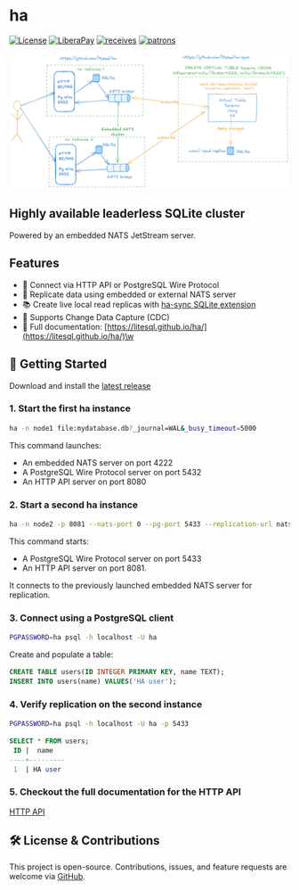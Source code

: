 # ha

[![License](https://img.shields.io/badge/License-Apache_2.0-blue.svg)](https://opensource.org/licenses/Apache-2.0)
[![LiberaPay](https://liberapay.com/assets/widgets/donate.svg)](https://liberapay.com/walterwanderley/donate)
[![receives](https://img.shields.io/liberapay/receives/walterwanderley.svg?logo=liberapay)](https://liberapay.com/walterwanderley/donate)
[![patrons](https://img.shields.io/liberapay/patrons/walterwanderley.svg?logo=liberapay)](https://liberapay.com/walterwanderley/donate)

![](ha.png)


## Highly available leaderless SQLite cluster 

Powered by an embedded NATS JetStream server.

## Features

- 🔌 Connect via HTTP API or PostgreSQL Wire Protocol  
- 🔁 Replicate data using embedded or external NATS server  
- 📚 Create live local read replicas with [ha-sync SQLite extension](https://github.com/litesql/ha-sync)  
- 🔄 Supports Change Data Capture (CDC)  
- 📖 Full documentation: [https://litesql.github.io/ha/](https://litesql.github.io/ha/)\w

## 🚀 Getting Started

Download and install the [latest release](https://github.com/litesql/ha/releases/latest)

### 1. Start the first **ha** instance

```sh
ha -n node1 file:mydatabase.db?_journal=WAL&_busy_timeout=5000
```

This command launches:

- An embedded NATS server on port 4222
- A PostgreSQL Wire Protocol server on port 5432
- An HTTP API server on port 8080

### 2. Start a second **ha** instance

```sh
ha -n node2 -p 8081 --nats-port 0 --pg-port 5433 --replication-url nats://localhost:4222 file:mydatabase2.db?_journal=WAL&_busy_timeout=5000
```

This command starts:

- A PostgreSQL Wire Protocol server on port 5433
- An HTTP API server on port 8081.

It connects to the previously launched embedded NATS server for replication.

### 3. Connect using a PostgreSQL client

```sh
PGPASSWORD=ha psql -h localhost -U ha
```

Create and populate a table:

```sql
CREATE TABLE users(ID INTEGER PRIMARY KEY, name TEXT);
INSERT INTO users(name) VALUES('HA user');
```

### 4. Verify replication on the second instance

```sh
PGPASSWORD=ha psql -h localhost -U ha -p 5433
```

```sql
SELECT * FROM users;
 ID |  name   
----+---------
 1  | HA user

```

### 5. Checkout the full documentation for the HTTP API

[HTTP API](https://litesql.github.io/ha/#5)

## 🛠️ License & Contributions

This project is open-source. Contributions, issues, and feature requests are welcome via [GitHub](https://github.com/litesql/ha).